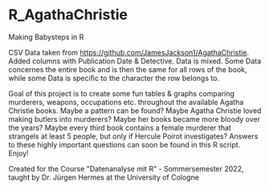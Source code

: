 # R_AgathaChristie

Making Babysteps in R

CSV Data taken from https://github.com/JamesJackson1/AgathaChristie. Added columns with Publication Date & Detective. 
Data is mixed. Some Data concernes the entire book and is then the same for all rows of the book, while some Data is specific to the character the row belongs to.

Goal of this project is to create some fun tables & graphs comparing murderers, weapons, occupations etc. throughout the available Agatha Christie books. 
Maybe a pattern can be found? Maybe Agatha Christie loved making butlers into murderers? Maybe her books became more bloody over the years?
Maybe every third book contains a female murderer that strangels at least 5 people, but only if Hercule Poirot investigates? 
Answers to these highly important questions can soon be found in this R script. Enjoy!



Created for the Course "Datenanalyse mit R" - Sommersemester 2022, taught by Dr. Jürgen Hermes at the University of Cologne




